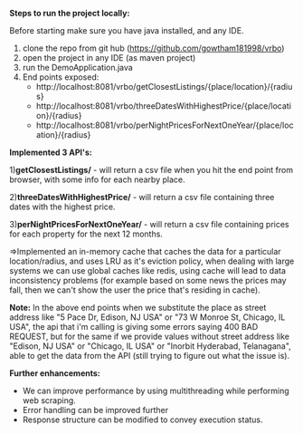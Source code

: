**Steps to run the project locally:**

Before starting make sure you have java installed, and any IDE.

1) clone the repo from git hub (https://github.com/gowtham181998/vrbo)
2) open the project in any IDE (as maven project)
3) run the DemoApplication.java
4) End points exposed:
   * http://localhost:8081/vrbo/getClosestListings/{place/location}/{radius}
   * http://localhost:8081/vrbo/threeDatesWithHighestPrice/{place/location}/{radius}
   * http://localhost:8081/vrbo/perNightPricesForNextOneYear/{place/location}/{radius}

**Implemented 3 API's:**

1)**getClosestListings/** - will return a csv file when you hit the end point from browser, with some info for each
nearby place.

2)**threeDatesWithHighestPrice/** - will return a csv file containing three dates with the highest price.

3)**perNightPricesForNextOneYear/** - will return a csv file containing prices for each property for the next 12 months.

=>Implemented an in-memory cache that caches the data for a particular location/radius, and uses LRU as it's eviction
policy, when dealing with large systems we can use global caches like redis, using cache will lead to data inconsistency
problems (for example based on some news the prices may fall, then we can't show the user the price that's residing in
cache).

**Note:**
In the above end points when we substitute the place as street address like "5 Pace Dr, Edison, NJ USA" or "73 W Monroe
St, Chicago, IL USA", the api that i'm calling is giving some errors saying 400 BAD REQUEST, but for the same if we
provide values without street address like "Edison, NJ USA" or "Chicago, IL USA" or "Inorbit Hyderabad, Telanagana",
able to get the data from the API (still trying to figure out what the issue is).

**Further enhancements:**

* We can improve performance by using multithreading while performing web scraping.
* Error handling can be improved further
* Response structure can be modified to convey execution status.